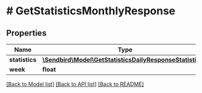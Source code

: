 # # GetStatisticsMonthlyResponse

## Properties

Name | Type | Description | Notes
------------ | ------------- | ------------- | -------------
**statistics** | [**\Sendbird\Model\GetStatisticsDailyResponseStatistics[]**](GetStatisticsDailyResponseStatistics.md) |  | [optional]
**week** | **float** |  | [optional]

[[Back to Model list]](../../README.md#models) [[Back to API list]](../../README.md#endpoints) [[Back to README]](../../README.md)
